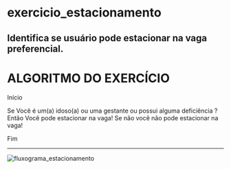 # exercicio_estacionamento
Identifica se usuário pode estacionar na vaga preferencial.
------------------------------------------------------
# ALGORITMO DO EXERCÍCIO

Início 
	
  Se Você é um(a) idoso(a) ou uma gestante ou possui alguma deficiência ? Então
		Você pode estacionar na vaga!
	Se não você não pode estacionar na vaga!
  
Fim

--------------------------------------------------------

![fluxograma_estacionamento](https://user-images.githubusercontent.com/84599880/166748495-1bd551ca-0ece-4387-857a-e4852306c16a.png)
